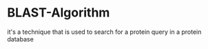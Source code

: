 # BLAST-Algorithm
it's a technique that is used to search for a protein query in a protein database
